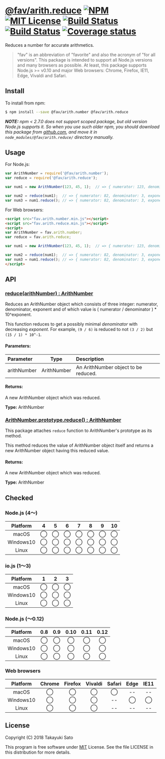 # [@fav/arith.reduce][repo-url] [![NPM][npm-img]][npm-url] [![MIT License][mit-img]][mit-url] [![Build Status][travis-img]][travis-url] [![Build Status][appveyor-img]][appveyor-url] [![Coverage status][coverage-img]][coverage-url]

Reduces a number for accurate arithmetics.

> "fav" is an abbreviation of "favorite" and also the acronym of "for all versions".
> This package is intended to support all Node.js versions and many browsers as possible.
> At least, this package supports Node.js >= v0.10 and major Web browsers: Chrome, Firefox, IE11, Edge, Vivaldi and Safari.


## Install

To install from npm:

```sh
$ npm install --save @fav/arith.number @fav/arith.reduce
```

***NOTE:*** *npm < 2.7.0 does not support scoped package, but old version Node.js supports it. So when you use such older npm, you should download this package from [github.com][repo-url], and move it in `node_modules/@fav/arith.reduce/` directory manually.*


## Usage

For Node.js:

```js
var ArithNumber = require('@fav/arith.number');
var reduce = require('@fav/arith.reduce');

var num1 = new ArithNumber(123, 45, 1);  // => { numerator: 123, denominator: 45, exponent: 1 }

var num2 = reduce(num1);  // => { numerator: 82, denominator: 3, exponent: 1 }
var num3 = num1.reduce(); // => { numerator: 82, denominator: 3, exponent: 1 }
```

For Web browsers:

```html
<script src="fav.arith.number.min.js"></script>
<script src="fav.arith.reduce.min.js"></script>
<script>
var ArithNumber = fav.arith.number;
var reduce = fav.arith.reduce;

var num1 = new ArithNumber(123, 45, 1);  // => { numerator: 123, denominator: 45, exponent: 1 }

var num2 = reduce(num1);  // => { numerator: 82, denominator: 3, exponent: 1 }
var num3 = num1.reduce(); // => { numerator: 82, denominator: 3, exponent: 1 }
</script>
```


## API

### <u>reduce(arithNumber) : ArithNumber</u>

Reduces an ArithNumber object which consists of three integer: numerator, denominator, exponent and of which value is ( numerator / denominator ) * 10^exponent.

This function reduces to get a possibly minimal *denominator* with decreasing *exponent*. For example, `(9 / 6)` is reduced to not `(3 / 2)` but `(15 / 1) * 10^-1`.

#### Parameters:

| Parameter   |  Type       | Description                              |
|:------------|:-----------:|:-----------------------------------------|
| arithNumber | ArithNumber | An ArithNumber object to be reduced.     |

#### Returns:

A new ArithNumber object which was reduced.

**Type:** ArithNumber 

### <u>ArithNumber.prototype.reduce() : ArithNumber</u>

This package attaches `reduce` function to ArithNumber's prototype as its method.

This method reduces the value of ArithNumber object itself and returns a new ArithNumber object having this reduced value.

#### Returns:

A new ArithNumber object which was reduced.

**Type:** ArithNumber 


## Checked                                                                      

### Node.js (4〜)

| Platform  |   4    |   5    |   6    |   7    |   8    |   9    |   10   |
|:---------:|:------:|:------:|:------:|:------:|:------:|:------:|:------:|
| macOS     |&#x25ef;|&#x25ef;|&#x25ef;|&#x25ef;|&#x25ef;|&#x25ef;|&#x25ef;|
| Windows10 |&#x25ef;|&#x25ef;|&#x25ef;|&#x25ef;|&#x25ef;|&#x25ef;|&#x25ef;|
| Linux     |&#x25ef;|&#x25ef;|&#x25ef;|&#x25ef;|&#x25ef;|&#x25ef;|&#x25ef;|

### io.js (1〜3)

| Platform  |   1    |   2    |   3    |
|:---------:|:------:|:------:|:------:|
| macOS     |&#x25ef;|&#x25ef;|&#x25ef;|
| Windows10 |&#x25ef;|&#x25ef;|&#x25ef;|
| Linux     |&#x25ef;|&#x25ef;|&#x25ef;|

### Node.js (〜0.12)

| Platform  |  0.8   |  0.9   |  0.10  |  0.11  |  0.12  |
|:---------:|:------:|:------:|:------:|:------:|:------:|
| macOS     |&#x25ef;|&#x25ef;|&#x25ef;|&#x25ef;|&#x25ef;|
| Windows10 |&#x25ef;|&#x25ef;|&#x25ef;|&#x25ef;|&#x25ef;|
| Linux     |&#x25ef;|&#x25ef;|&#x25ef;|&#x25ef;|&#x25ef;|

### Web browsers

| Platform  | Chrome | Firefox | Vivaldi | Safari |  Edge  | IE11   |
|:---------:|:------:|:-------:|:-------:|:------:|:------:|:------:|
| macOS     |&#x25ef;|&#x25ef; |&#x25ef; |&#x25ef;|   --   |   --   |
| Windows10 |&#x25ef;|&#x25ef; |&#x25ef; |   --   |&#x25ef;|&#x25ef;|
| Linux     |&#x25ef;|&#x25ef; |&#x25ef; |   --   |   --   |   --   |


## License

Copyright (C) 2018 Takayuki Sato

This program is free software under [MIT][mit-url] License.
See the file LICENSE in this distribution for more details.

[repo-url]: https://github.com/sttk/fav-arith.reduce/
[npm-img]: https://img.shields.io/badge/npm-v0.1.1-blue.svg
[npm-url]: https://www.npmjs.com/package/@fav/arith.reduce
[mit-img]: https://img.shields.io/badge/license-MIT-green.svg
[mit-url]: https://opensource.org/licenses/MIT
[travis-img]: https://travis-ci.org/sttk/fav-arith.reduce.svg?branch=master
[travis-url]: https://travis-ci.org/sttk/fav-arith.reduce
[appveyor-img]: https://ci.appveyor.com/api/projects/status/github/sttk/fav-arith.reduce?branch=master&svg=true
[appveyor-url]: https://ci.appveyor.com/project/sttk/fav-arith-reduce
[coverage-img]: https://coveralls.io/repos/github/sttk/fav-arith.reduce/badge.svg?branch=master
[coverage-url]: https://coveralls.io/github/sttk/fav-arith.reduce?branch=master

